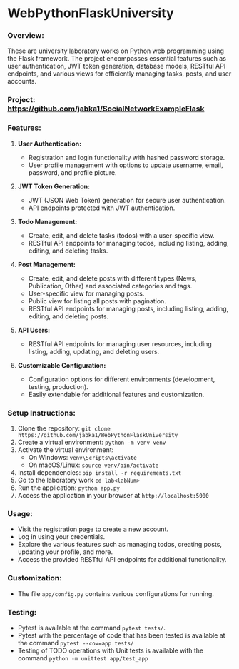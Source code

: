 # WebPythonFlaskUniversity

### Overview:
These are university laboratory works on Python web programming using the Flask framework. The project encompasses essential features such as user authentication, JWT token generation, database models, RESTful API endpoints, and various views for efficiently managing tasks, posts, and user accounts.

### Project: https://github.com/jabka1/SocialNetworkExampleFlask

### Features:
1. **User Authentication:**
   - Registration and login functionality with hashed password storage.
   - User profile management with options to update username, email, password, and profile picture.

2. **JWT Token Generation:**
   - JWT (JSON Web Token) generation for secure user authentication.
   - API endpoints protected with JWT authentication.

3. **Todo Management:**
   - Create, edit, and delete tasks (todos) with a user-specific view.
   - RESTful API endpoints for managing todos, including listing, adding, editing, and deleting tasks.

4. **Post Management:**
   - Create, edit, and delete posts with different types (News, Publication, Other) and associated categories and tags.
   - User-specific view for managing posts.
   - Public view for listing all posts with pagination.
   - RESTful API endpoints for managing posts, including listing, adding, editing, and deleting posts.

5. **API Users:**
   - RESTful API endpoints for managing user resources, including listing, adding, updating, and deleting users.

6. **Customizable Configuration:**
   - Configuration options for different environments (development, testing, production).
   - Easily extendable for additional features and customization.

### Setup Instructions:
1. Clone the repository: `git clone https://github.com/jabka1/WebPythonFlaskUniversity`
2. Create a virtual environment: `python -m venv venv`
3. Activate the virtual environment:
   - On Windows: `venv\Scripts\activate`
   - On macOS/Linux: `source venv/bin/activate`
4. Install dependencies: `pip install -r requirements.txt`
5. Go to the laboratory work `cd lab<labNum>`
6. Run the application: `python app.py`
7. Access the application in your browser at `http://localhost:5000`

### Usage:
- Visit the registration page to create a new account.
- Log in using your credentials.
- Explore the various features such as managing todos, creating posts, updating your profile, and more.
- Access the provided RESTful API endpoints for additional functionality.

### Customization:
- The file `app/config.py` contains various configurations for running.

### Testing:
- Pytest is available at the command `pytest tests/`.
- Pytest with the percentage of code that has been tested is available at the command `pytest --cov=app tests/`
- Testing of TODO operations with Unit tests is available with the command `python -m unittest app/test_app`
